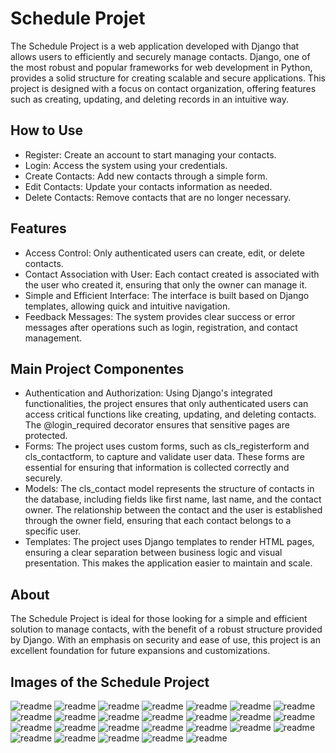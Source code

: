 # Schedule Projet

The Schedule Project is a web application developed with Django that allows users to efficiently and securely manage contacts. Django, one of the most robust and popular frameworks for web development in Python, provides a solid structure for creating scalable and secure applications. This project is designed with a focus on contact organization, offering features such as creating, updating, and deleting records in an intuitive way.

## How to Use

- Register: Create an account to start managing your contacts.
- Login: Access the system using your credentials.
- Create Contacts: Add new contacts through a simple form.
- Edit Contacts: Update your contacts information as needed.
- Delete Contacts: Remove contacts that are no longer necessary.

## Features

- Access Control: Only authenticated users can create, edit, or delete contacts.
- Contact Association with User: Each contact created is associated with the user who created it, ensuring that only the owner can manage it.
- Simple and Efficient Interface: The interface is built based on Django templates, allowing quick and intuitive navigation.
- Feedback Messages: The system provides clear success or error messages after operations such as login, registration, and contact management.

## Main Project Componentes

- Authentication and Authorization: Using Django's integrated functionalities, the project ensures that only authenticated users can access critical functions like creating, updating, and deleting contacts. The @login_required decorator ensures that sensitive pages are protected.
- Forms: The project uses custom forms, such as cls_registerform and cls_contactform, to capture and validate user data. These forms are essential for ensuring that information is collected correctly and securely.
- Models: The cls_contact model represents the structure of contacts in the database, including fields like first name, last name, and the contact owner. The relationship between the contact and the user is established through the owner field, ensuring that each contact belongs to a specific user.
- Templates: The project uses Django templates to render HTML pages, ensuring a clear separation between business logic and visual presentation. This makes the application easier to maintain and scale.

## About

The Schedule Project is ideal for those looking for a simple and efficient solution to manage contacts, with the benefit of a robust structure provided by Django. With an emphasis on security and ease of use, this project is an excellent foundation for future expansions and customizations.

## Images of the Schedule Project
![readme](https://github.com/ecopque/schedule_project/blob/main/prints/Screenshot%20from%202024-08-19%2010-23-48.png)
![readme](https://github.com/ecopque/schedule_project/blob/main/prints/Screenshot%20from%202024-08-19%2010-41-37.png)
![readme](https://github.com/ecopque/schedule_project/blob/main/prints/Screenshot%20from%202024-07-10%2011-02-56.png)
![readme](https://github.com/ecopque/schedule_project/blob/main/prints/Screenshot%20from%202024-07-25%2010-48-57.png)
![readme](https://github.com/ecopque/schedule_project/blob/main/prints/Screenshot%20from%202024-07-19%2011-29-21.png)
![readme](https://github.com/ecopque/schedule_project/blob/main/prints/Screenshot%20from%202024-07-19%2011-29-13.png)
![readme](https://github.com/ecopque/schedule_project/blob/main/prints/Screenshot%20from%202024-07-17%2016-21-51.png)
![readme](https://github.com/ecopque/schedule_project/blob/main/prints/Screenshot%20from%202024-07-11%2017-06-59.png)
![readme](https://github.com/ecopque/schedule_project/blob/main/prints/Screenshot%20from%202024-07-11%2017-05-12.png)
![readme](https://github.com/ecopque/schedule_project/blob/main/prints/Screenshot%20from%202024-07-10%2011-16-49.png)
![readme](https://github.com/ecopque/schedule_project/blob/main/prints/Screenshot%20from%202024-08-18%2019-35-53.png)
![readme](https://github.com/ecopque/schedule_project/blob/main/prints/Screenshot%20from%202024-08-18%2019-35-41.png)
![readme](https://github.com/ecopque/schedule_project/blob/main/prints/Screenshot%20from%202024-08-18%2017-13-50.png)
![readme](https://github.com/ecopque/schedule_project/blob/main/prints/Screenshot%20from%202024-08-15%2020-26-37.png)
![readme](https://github.com/ecopque/schedule_project/blob/main/prints/Screenshot%20from%202024-08-15%2015-51-13.png)
![readme](https://github.com/ecopque/schedule_project/blob/main/prints/Screenshot%20from%202024-08-15%2005-29-31.png)
![readme](https://github.com/ecopque/schedule_project/blob/main/prints/Screenshot%20from%202024-08-15%2005-14-17.png)
![readme](https://github.com/ecopque/schedule_project/blob/main/prints/Screenshot%20from%202024-08-15%2005-14-08.png)
![readme](https://github.com/ecopque/schedule_project/blob/main/prints/Screenshot%20from%202024-08-15%2005-13-56.png)
![readme](https://github.com/ecopque/schedule_project/blob/main/prints/Screenshot%20from%202024-08-14%2009-52-50.png)
![readme](https://github.com/ecopque/schedule_project/blob/main/prints/Screenshot%20from%202024-08-12%2014-49-00.png)
![readme](https://github.com/ecopque/schedule_project/blob/main/prints/Screenshot%20from%202024-08-10%2015-04-59.png)
![readme](https://github.com/ecopque/schedule_project/blob/main/prints/Screenshot%20from%202024-08-09%2014-57-31.png)
![readme](https://github.com/ecopque/schedule_project/blob/main/prints/Screenshot%20from%202024-08-06%2011-30-41.png)
![readme](https://github.com/ecopque/schedule_project/blob/main/prints/Screenshot%20from%202024-08-06%2011-29-07.png)
![readme](https://github.com/ecopque/schedule_project/blob/main/prints/Screenshot%20from%202024-08-02%2011-36-22.png)